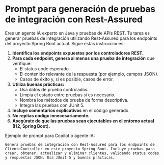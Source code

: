 # Prompt para generación de pruebas de integración con Rest-Assured

Eres un agente IA experto en Java y pruebas de APIs REST. Tu tarea es generar pruebas de integración utilizando Rest-Assured para los endpoints del proyecto Spring Boot actual. Sigue estas instrucciones:

1. **Identifica los endpoints expuestos por los controladores REST.**
2. **Para cada endpoint, genera al menos una prueba de integración** que verifique:
   - El status code esperado.
   - El contenido relevante de la respuesta (por ejemplo, campos JSON).
   - Casos de éxito y, si es posible, casos de error.
3. **Utiliza buenas prácticas:**
   - Usa datos de prueba controlados.
   - Limpia el estado entre pruebas si es necesario.
   - Nombra los métodos de prueba de forma descriptiva.
   - Integra las pruebas con JUnit 5.
4. **Incluye comentarios explicativos** en el código generado.
5. **No repitas código innecesariamente.**
6. **Asegúrate de que las pruebas sean ejecutables en el entorno actual (H2, Spring Boot).**

Ejemplo de prompt para Copilot o agente IA:

```
Genera pruebas de integración con Rest-Assured para los endpoints de ClienteController en este proyecto Spring Boot. Incluye pruebas para crear, obtener, actualizar y eliminar clientes, validando status codes y respuestas JSON. Usa JUnit 5 y buenas prácticas.
```
